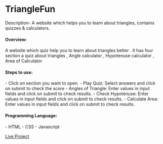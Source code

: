 <h1>TriangleFun</h1>

Description- A website which helps you to learn about triangles, contains quizzes & calculators.

<h4> Overview: </h4>
A website which quiz help you to learn about triangles better . It has four section a quiz about triangles , Angle calculator , Hypotenuse calculator , Area of Calculator


<h4> Steps to use: </h4>
 - Click on section you want to open.
    - Play Quiz: Select answers and click on submit to check the score
    - Angles of Triangle: Enter values in input fields and click on submit to check results.
    - Check Hypotenuse: Enter values in input fields and click on submit to check results.
    - Calculate Area: Enter values in input fields and click on submit to check results.

<h4> Programming Language: </h4>
 - HTML
 - CSS
 - Javascript

  [Live Project](https://trianglefunmark12.netlify.app/)
